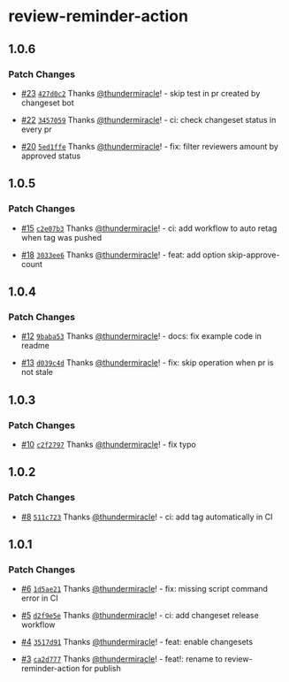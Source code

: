 # review-reminder-action

## 1.0.6

### Patch Changes

- [#23](https://github.com/thundermiracle/review-reminder-action/pull/23) [`427d0c2`](https://github.com/thundermiracle/review-reminder-action/commit/427d0c2b2d40f1547637526a6eb7cce10f23152a) Thanks [@thundermiracle](https://github.com/thundermiracle)! - skip test in pr created by changeset bot

- [#22](https://github.com/thundermiracle/review-reminder-action/pull/22) [`3457059`](https://github.com/thundermiracle/review-reminder-action/commit/34570591d0cc12e97286790f1dcb817342e31119) Thanks [@thundermiracle](https://github.com/thundermiracle)! - ci: check changeset status in every pr

- [#20](https://github.com/thundermiracle/review-reminder-action/pull/20) [`5ed1ffe`](https://github.com/thundermiracle/review-reminder-action/commit/5ed1ffe946bc3fcc35072448fee52f4bff8bebc9) Thanks [@thundermiracle](https://github.com/thundermiracle)! - fix: filter reviewers amount by approved status

## 1.0.5

### Patch Changes

- [#15](https://github.com/thundermiracle/review-reminder-action/pull/15) [`c2e07b3`](https://github.com/thundermiracle/review-reminder-action/commit/c2e07b35e7f63f0e48dac7f353bba4c402b68246) Thanks [@thundermiracle](https://github.com/thundermiracle)! - ci: add workflow to auto retag when tag was pushed

- [#18](https://github.com/thundermiracle/review-reminder-action/pull/18) [`3033ee6`](https://github.com/thundermiracle/review-reminder-action/commit/3033ee6aa37f98f294e632945ab39634c6d61118) Thanks [@thundermiracle](https://github.com/thundermiracle)! - feat: add option skip-approve-count

## 1.0.4

### Patch Changes

- [#12](https://github.com/thundermiracle/review-reminder-action/pull/12) [`9baba53`](https://github.com/thundermiracle/review-reminder-action/commit/9baba5388f8f8b3d735ec112ad77544fea3bb2f5) Thanks [@thundermiracle](https://github.com/thundermiracle)! - docs: fix example code in readme

- [#13](https://github.com/thundermiracle/review-reminder-action/pull/13) [`d039c4d`](https://github.com/thundermiracle/review-reminder-action/commit/d039c4d12440e270e1527575650368a6928f8d93) Thanks [@thundermiracle](https://github.com/thundermiracle)! - fix: skip operation when pr is not stale

## 1.0.3

### Patch Changes

- [#10](https://github.com/thundermiracle/review-reminder-action/pull/10) [`c2f2797`](https://github.com/thundermiracle/review-reminder-action/commit/c2f2797025b9e659ffa392f097b28cf92f8a5679) Thanks [@thundermiracle](https://github.com/thundermiracle)! - fix typo

## 1.0.2

### Patch Changes

- [#8](https://github.com/thundermiracle/review-reminder-action/pull/8) [`511c723`](https://github.com/thundermiracle/review-reminder-action/commit/511c723ada8763eacad36c08fecf57be974f5709) Thanks [@thundermiracle](https://github.com/thundermiracle)! - ci: add tag automatically in CI

## 1.0.1

### Patch Changes

- [#6](https://github.com/thundermiracle/review-reminder-action/pull/6) [`1d5ae21`](https://github.com/thundermiracle/review-reminder-action/commit/1d5ae21da224cd5fb215eeb2cd129a9ba3557751) Thanks [@thundermiracle](https://github.com/thundermiracle)! - fix: missing script command error in CI

- [#5](https://github.com/thundermiracle/review-reminder-action/pull/5) [`d2f9e5e`](https://github.com/thundermiracle/review-reminder-action/commit/d2f9e5e3c46f9bb8bbf01d768bc3c841f7e98d2e) Thanks [@thundermiracle](https://github.com/thundermiracle)! - ci: add changeset release workflow

- [#4](https://github.com/thundermiracle/review-reminder-action/pull/4) [`3517d91`](https://github.com/thundermiracle/review-reminder-action/commit/3517d91b82ef202b296e2f0b30f9763f1cf4c2f8) Thanks [@thundermiracle](https://github.com/thundermiracle)! - feat: enable changesets

- [#3](https://github.com/thundermiracle/review-reminder-action/pull/3) [`ca2d777`](https://github.com/thundermiracle/review-reminder-action/commit/ca2d7778576ead757c0cd734e25a65d5f32b5d45) Thanks [@thundermiracle](https://github.com/thundermiracle)! - feat!: rename to review-reminder-action for publish

